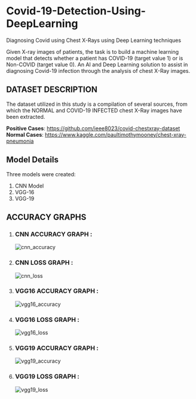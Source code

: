 # Covid-19-Detection-Using-DeepLearning
Diagnosing Covid using Chest X-Rays using Deep Learning techniques  

Given X-ray images of patients, the task is to build a machine learning model that detects whether a patient has COVID-19 (target value 1) or is Non-COVID (target value 0).
An AI and Deep Learning solution to assist in diagnosing Covid-19 infection through the analysis of chest X-Ray images.
## __DATASET DESCRIPTION__  
The dataset utilized in this study is a compilation of several sources, from which the NORMAL and COVID-19 INFECTED chest X-Ray images have been extracted.

__Positive Cases__: https://github.com/ieee8023/covid-chestxray-dataset  
__Normal Cases__: https://www.kaggle.com/paultimothymooney/chest-xray-pneumonia  

## __Model Details__
Three models were created:
1. CNN Model
2. VGG-16
3. VGG-19

## __ACCURACY GRAPHS__

1. ### __CNN ACCURACY GRAPH__ :

   ![cnn_accuracy](https://github.com/aishwaryasardae/Covid-19-Detection-Using-DeepLearning/assets/109073392/9acec626-45c8-4240-9b7f-43c7fc405a18)

2. ### __CNN LOSS GRAPH__ :
   
   ![cnn_loss](https://github.com/aishwaryasardae/Covid-19-Detection-Using-DeepLearning/assets/109073392/175e23f5-16ee-446a-b4b5-2b600ec7fe24)

3. ### __VGG16 ACCURACY GRAPH__ :

   ![vgg16_accuracy](https://github.com/aishwaryasardae/Covid-19-Detection-Using-DeepLearning/assets/109073392/f316f028-4dd4-4715-bf31-260901536d21)

4. ### __VGG16 LOSS GRAPH__ :

   ![vgg16_loss](https://github.com/aishwaryasardae/Covid-19-Detection-Using-DeepLearning/assets/109073392/842bff08-046c-444f-b7ad-32955aef6b15)

5. ### __VGG19 ACCURACY GRAPH__ :

   ![vgg19_accuracy](https://github.com/aishwaryasardae/Covid-19-Detection-Using-DeepLearning/assets/109073392/3f6f49c6-31c8-41d3-b6b8-c13e1e227bd4)

6. ### __VGG19 LOSS GRAPH__ :

   ![vgg19_loss](https://github.com/aishwaryasardae/Covid-19-Detection-Using-DeepLearning/assets/109073392/b0c2b623-7fb3-4158-9488-b4670872f85e)




